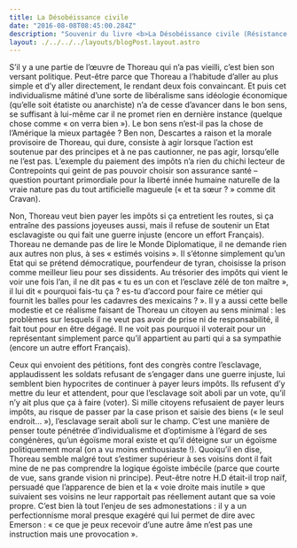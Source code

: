```yaml
---
title: La Désobéissance civile
date: "2016-08-08T08:45:00.284Z"
description: "Souvenir du livre <b>La Désobéissance civile (Résistance au gouvernement civil)</b> de Henry David Thoreau"
layout: ./../../../layouts/blogPost.layout.astro
---
```


S’il y a une partie de l’œuvre de Thoreau qui n’a pas vieilli, c’est bien son versant politique. Peut-être parce que Thoreau a l’habitude d’aller au plus simple et d’y aller directement, le rendant deux fois convaincant. Et puis cet individualisme mâtiné d’une sorte de libéralisme sans idéologie économique (qu’elle soit étatiste ou anarchiste) n’a de cesse d’avancer dans le bon sens, se suffisant à lui-même car il ne promet rien en dernière instance (quelque chose comme « on verra bien »). Le bon sens n’est-il pas la chose de l’Amérique la mieux partagée ? Ben non, Descartes a raison et la morale provisoire de Thoreau, qui dure, consiste à agir lorsque l’action est soutenue par des principes et à ne pas cautionner, ne pas agir, lorsqu’elle ne l’est pas. L’exemple du paiement des impôts n’a rien du chichi lecteur de Contrepoints qui geint de pas pouvoir choisir son assurance santé – question pourtant primordiale pour la liberté innée humaine naturelle de la vraie nature pas du tout artificielle magueule (« et ta sœur ? » comme dit Cravan).

Non, Thoreau veut bien payer les impôts si ça entretient les routes, si ça entraîne des passions joyeuses aussi, mais il refuse de soutenir un Etat esclavagiste ou qui fait une guerre injuste (encore un effort Français). Thoreau ne demande pas de lire le Monde Diplomatique, il ne demande rien aux autres non plus, à ses « estimés voisins ». Il s’étonne simplement qu’un Etat qui se prétend démocratique, pourfendeur de tyran, choisisse la prison comme meilleur lieu pour ses dissidents. Au trésorier des impôts qui vient le voir une fois l’an, il ne dit pas « tu es un con et l’esclave zélé de ton maître », il lui dit « pourquoi fais-tu ça ? es-tu d’accord pour faire ce métier qui fournit les balles pour les cadavres des mexicains ? ». Il y a aussi cette belle modestie et ce réalisme faisant de Thoreau un citoyen au sens minimal : les problèmes sur lesquels il ne veut pas avoir de prise ni de responsabilité, il fait tout pour en être dégagé. Il ne voit pas pourquoi il voterait pour un représentant simplement parce qu’il appartient au parti qui a sa sympathie (encore un autre effort Français).

Ceux qui envoient des pétitions, font des congrès contre l’esclavage, applaudissent les soldats refusant de s’engager dans une guerre injuste, lui semblent bien hypocrites de continuer à payer leurs impôts. Ils refusent d’y mettre du leur et attendent, pour que l’esclavage soit aboli par un vote, qu’il n’y ait plus que ça à faire (voter). Si mille citoyens refusaient de payer leurs impôts, au risque de passer par la case prison et saisie des biens (« le seul endroit… »), l’esclavage serait aboli sur le champ. C’est une manière de penser toute pénétrée d’individualisme et d’optimisme à l’égard de ses congénères, qu’un égoïsme moral existe et qu’il déteigne sur un égoïsme politiquement moral (on a vu moins enthousiaste !). Quoiqu’il en dise, Thoreau semble malgré tout s’estimer supérieur à ses voisins dont il fait mine de ne pas comprendre la logique égoïste imbécile (parce que courte de vue, sans grande vision ni principe). Peut-être notre H.D était-il trop naïf, persuadé que l’apparence de bien et la « voie droite mais inutile » que suivaient ses voisins ne leur rapportait pas réellement autant que sa voie propre. C’est bien là tout l’enjeu de ses admonestations : il y a un perfectionnisme moral presque exagéré qui lui permet de dire avec Emerson : « ce que je peux recevoir d’une autre âme n’est pas une instruction mais une provocation ».

